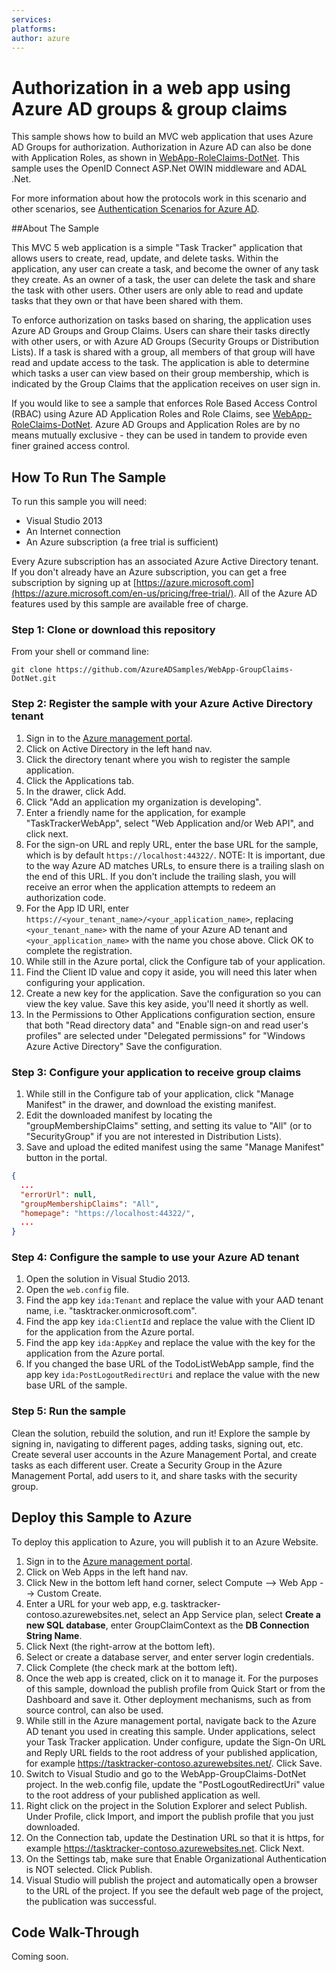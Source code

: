 ```yaml
---
services:
platforms:
author: azure
---
```


Authorization in a web app using Azure AD groups & group claims
==================================

This sample shows how to build an MVC web application that uses Azure AD Groups for authorization.  Authorization in Azure AD can also be done with Application Roles, as shown in [WebApp-RoleClaims-DotNet](https://github.com/AzureADSamples/WebApp-RoleClaims-DotNet). This sample uses the OpenID Connect ASP.Net OWIN middleware and ADAL .Net.

For more information about how the protocols work in this scenario and other scenarios, see [Authentication Scenarios for Azure AD](http://go.microsoft.com/fwlink/?LinkId=394414).

##About The Sample

This MVC 5 web application is a simple "Task Tracker" application that allows users to create, read, update, and delete tasks.  Within the application, any user can create a task, and become the owner of any task they create.  As an owner of a task, the user can delete the task and share the task with other users.  Other users are only able to read and update tasks that they own or that have been shared with them.

To enforce authorization on tasks based on sharing, the application uses Azure AD Groups and Group Claims.  Users can share their tasks directly with other users, or with Azure AD Groups (Security Groups or Distribution Lists).  If a task is shared with a group, all members of that group will have read and update access to the task.  The application is able to determine which tasks a user can view based on their group membership, which is indicated by the Group Claims that the application receives on user sign in.  

If you would like to see a sample that enforces Role Based Access Control (RBAC) using Azure AD Application Roles and Role Claims, see [WebApp-RoleClaims-DotNet](https://github.com/AzureADSamples/WebApp-RoleClaims-DotNet).  Azure AD Groups and Application Roles are by no means mutually exclusive - they can be used in tandem to provide even finer grained access control.


## How To Run The Sample

To run this sample you will need:
- Visual Studio 2013
- An Internet connection
- An Azure subscription (a free trial is sufficient)

Every Azure subscription has an associated Azure Active Directory tenant.  If you don't already have an Azure subscription, you can get a free subscription by signing up at [https://azure.microsoft.com](https://azure.microsoft.com/en-us/pricing/free-trial/).  All of the Azure AD features used by this sample are available free of charge.

### Step 1:  Clone or download this repository

From your shell or command line:

`git clone https://github.com/AzureADSamples/WebApp-GroupClaims-DotNet.git`

### Step 2:  Register the sample with your Azure Active Directory tenant

1. Sign in to the [Azure management portal](https://manage.windowsazure.com).
2. Click on Active Directory in the left hand nav.
3. Click the directory tenant where you wish to register the sample application.
4. Click the Applications tab.
5. In the drawer, click Add.
6. Click "Add an application my organization is developing".
7. Enter a friendly name for the application, for example "TaskTrackerWebApp", select "Web Application and/or Web API", and click next.
8. For the sign-on URL and reply URL, enter the base URL for the sample, which is by default `https://localhost:44322/`.  NOTE:  It is important, due to the way Azure AD matches URLs, to ensure there is a trailing slash on the end of this URL.  If you don't include the trailing slash, you will receive an error when the application attempts to redeem an authorization code.
9. For the App ID URI, enter `https://<your_tenant_name>/<your_application_name>`, replacing `<your_tenant_name>` with the name of your Azure AD tenant and `<your_application_name>` with the name you chose above.  Click OK to complete the registration.
10. While still in the Azure portal, click the Configure tab of your application.
11. Find the Client ID value and copy it aside, you will need this later when configuring your application.
12. Create a new key for the application.  Save the configuration so you can view the key value.  Save this key aside, you'll need it shortly as well.
13. In the Permissions to Other Applications configuration section, ensure that both "Read directory data" and "Enable sign-on and read user's profiles" are selected under "Delegated permissions" for "Windows Azure Active Directory"  Save the configuration.

### Step 3: Configure your application to receive group claims

1. While still in the Configure tab of your application, click "Manage Manifest" in the drawer, and download the existing manifest.
2. Edit the downloaded manifest by locating the "groupMembershipClaims" setting, and setting its value to "All" (or to "SecurityGroup" if you are not interested in Distribution Lists).
3. Save and upload the edited manifest using the same "Manage Manifest" button in the portal.
```JSON
{
  ...
  "errorUrl": null,
  "groupMembershipClaims": "All",
  "homepage": "https://localhost:44322/",
  ...
}
```

### Step 4:  Configure the sample to use your Azure AD tenant

1. Open the solution in Visual Studio 2013.
2. Open the `web.config` file.
3. Find the app key `ida:Tenant` and replace the value with your AAD tenant name, i.e. "tasktracker.onmicrosoft.com".
4. Find the app key `ida:ClientId` and replace the value with the Client ID for the application from the Azure portal.
5. Find the app key `ida:AppKey` and replace the value with the key for the application from the Azure portal.
6. If you changed the base URL of the TodoListWebApp sample, find the app key `ida:PostLogoutRedirectUri` and replace the value with the new base URL of the sample.

### Step 5:  Run the sample

Clean the solution, rebuild the solution, and run it!  Explore the sample by signing in, navigating to different pages, adding tasks, signing out, etc.  Create several user accounts in the Azure Management Portal, and create tasks as each different user.  Create a Security Group in the Azure Management Portal, add users to it, and share tasks with the security group.

## Deploy this Sample to Azure

To deploy this application to Azure, you will publish it to an Azure Website.

1. Sign in to the [Azure management portal](https://manage.windowsazure.com).
2. Click on Web Apps in the left hand nav.
3. Click New in the bottom left hand corner, select Compute --> Web App --> Custom Create.
4. Enter a URL for your web app, e.g. tasktracker-contoso.azurewebsites.net, select an App Service plan, select **Create a new SQL database**, enter GroupClaimContext as the **DB Connection String Name**.
5. Click Next (the right-arrow at the bottom left).
6. Select or create a database server, and enter server login credentials.
7. Click Complete (the check mark at the bottom left).
4. Once the web app is created, click on it to manage it.  For the purposes of this sample, download the publish profile from Quick Start or from the Dashboard and save it.  Other deployment mechanisms, such as from source control, can also be used.
5. While still in the Azure management portal, navigate back to the Azure AD tenant you used in creating this sample.  Under applications, select your Task Tracker application.  Under configure, update the Sign-On URL and Reply URL fields to the root address of your published application, for example https://tasktracker-contoso.azurewebsites.net/.  Click Save.
5. Switch to Visual Studio and go to the WebApp-GroupClaims-DotNet project.  In the web.config file, update the "PostLogoutRedirectUri" value to the root address of your published application as well.
6. Right click on the project in the Solution Explorer and select Publish.  Under Profile, click Import, and import the publish profile that you just downloaded.
6. On the Connection tab, update the Destination URL so that it is https, for example https://tasktracker-contoso.azurewebsites.net.  Click Next.
7. On the Settings tab, make sure that Enable Organizational Authentication is NOT selected.  Click Publish.
8. Visual Studio will publish the project and automatically open a browser to the URL of the project.  If you see the default web page of the project, the publication was successful.

## Code Walk-Through

Coming soon.
